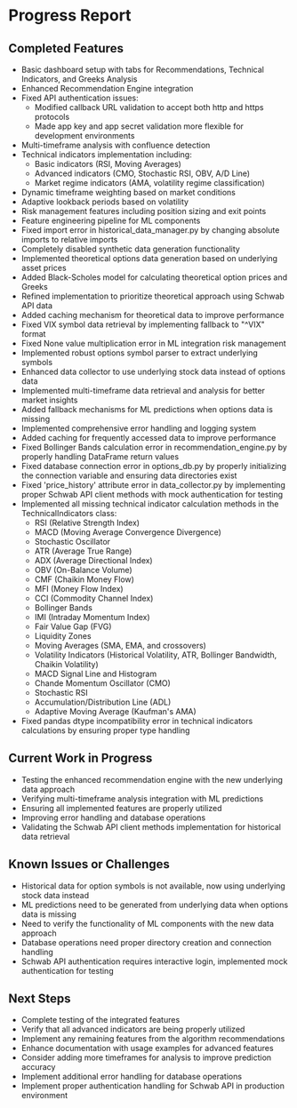 # Progress Report

## Completed Features
- Basic dashboard setup with tabs for Recommendations, Technical Indicators, and Greeks Analysis
- Enhanced Recommendation Engine integration
- Fixed API authentication issues:
  - Modified callback URL validation to accept both http and https protocols
  - Made app key and app secret validation more flexible for development environments
- Multi-timeframe analysis with confluence detection
- Technical indicators implementation including:
  - Basic indicators (RSI, Moving Averages)
  - Advanced indicators (CMO, Stochastic RSI, OBV, A/D Line)
  - Market regime indicators (AMA, volatility regime classification)
- Dynamic timeframe weighting based on market conditions
- Adaptive lookback periods based on volatility
- Risk management features including position sizing and exit points
- Feature engineering pipeline for ML components
- Fixed import error in historical_data_manager.py by changing absolute imports to relative imports
- Completely disabled synthetic data generation functionality
- Implemented theoretical options data generation based on underlying asset prices
- Added Black-Scholes model for calculating theoretical option prices and Greeks
- Refined implementation to prioritize theoretical approach using Schwab API data
- Added caching mechanism for theoretical data to improve performance
- Fixed VIX symbol data retrieval by implementing fallback to "^VIX" format
- Fixed None value multiplication error in ML integration risk management
- Implemented robust options symbol parser to extract underlying symbols
- Enhanced data collector to use underlying stock data instead of options data
- Implemented multi-timeframe data retrieval and analysis for better market insights
- Added fallback mechanisms for ML predictions when options data is missing
- Implemented comprehensive error handling and logging system
- Added caching for frequently accessed data to improve performance
- Fixed Bollinger Bands calculation error in recommendation_engine.py by properly handling DataFrame return values
- Fixed database connection error in options_db.py by properly initializing the connection variable and ensuring data directories exist
- Fixed 'price_history' attribute error in data_collector.py by implementing proper Schwab API client methods with mock authentication for testing
- Implemented all missing technical indicator calculation methods in the TechnicalIndicators class:
  - RSI (Relative Strength Index)
  - MACD (Moving Average Convergence Divergence)
  - Stochastic Oscillator
  - ATR (Average True Range)
  - ADX (Average Directional Index)
  - OBV (On-Balance Volume)
  - CMF (Chaikin Money Flow)
  - MFI (Money Flow Index)
  - CCI (Commodity Channel Index)
  - Bollinger Bands
  - IMI (Intraday Momentum Index)
  - Fair Value Gap (FVG)
  - Liquidity Zones
  - Moving Averages (SMA, EMA, and crossovers)
  - Volatility Indicators (Historical Volatility, ATR, Bollinger Bandwidth, Chaikin Volatility)
  - MACD Signal Line and Histogram
  - Chande Momentum Oscillator (CMO)
  - Stochastic RSI
  - Accumulation/Distribution Line (ADL)
  - Adaptive Moving Average (Kaufman's AMA)
- Fixed pandas dtype incompatibility error in technical indicators calculations by ensuring proper type handling

## Current Work in Progress
- Testing the enhanced recommendation engine with the new underlying data approach
- Verifying multi-timeframe analysis integration with ML predictions
- Ensuring all implemented features are properly utilized
- Improving error handling and database operations
- Validating the Schwab API client methods implementation for historical data retrieval

## Known Issues or Challenges
- Historical data for option symbols is not available, now using underlying stock data instead
- ML predictions need to be generated from underlying data when options data is missing
- Need to verify the functionality of ML components with the new data approach
- Database operations need proper directory creation and connection handling
- Schwab API authentication requires interactive login, implemented mock authentication for testing

## Next Steps
- Complete testing of the integrated features
- Verify that all advanced indicators are being properly utilized
- Implement any remaining features from the algorithm recommendations
- Enhance documentation with usage examples for advanced features
- Consider adding more timeframes for analysis to improve prediction accuracy
- Implement additional error handling for database operations
- Implement proper authentication handling for Schwab API in production environment
